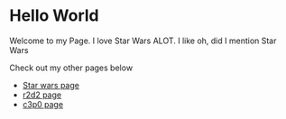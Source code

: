 # Hello World 

Welcome to my Page. I love Star Wars ALOT. I like oh, did I mention Star Wars


Check out my other pages below

 - [Star wars page](starwars.md)
 - [r2d2 page](r2d2.md)
 - [c3p0 page](c3p0.md)
